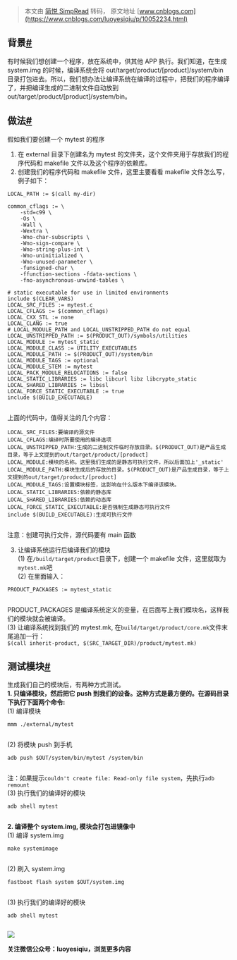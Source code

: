 > 本文由 [简悦 SimpRead](http://ksria.com/simpread/) 转码， 原文地址 [www.cnblogs.com](https://www.cnblogs.com/luoyesiqiu/p/10052234.html)

背景[#](#背景)
----------

有时候我们想创建一个程序，放在系统中，供其他 APP 执行。我们知道，在生成 system.img 的时候，编译系统会将 out/target/product/[product]/system/bin 目录打包进去。所以，我们想办法让编译系统在编译的过程中，把我们的程序编译了，并把编译生成的二进制文件自动放到 out/target/product/[product]/system/bin。

做法[#](#做法)
----------

假如我们要创建一个 mytest 的程序  
1. 在 external 目录下创建名为 mytest 的文件夹，这个文件夹用于存放我们的程序代码和 makefile 文件以及这个程序的依赖库。  
2. 创建我们的程序代码和 makefile 文件，这里主要看看 makefile 文件怎么写，例子如下：

```
LOCAL_PATH := $(call my-dir)

common_cflags := \
    -std=c99 \
    -Os \
    -Wall \
    -Wextra \
    -Wno-char-subscripts \
    -Wno-sign-compare \
    -Wno-string-plus-int \
    -Wno-uninitialized \
    -Wno-unused-parameter \
    -funsigned-char \
    -ffunction-sections -fdata-sections \
    -fno-asynchronous-unwind-tables \

# static executable for use in limited environments
include $(CLEAR_VARS)
LOCAL_SRC_FILES := mytest.c
LOCAL_CFLAGS := $(common_cflags)
LOCAL_CXX_STL := none
LOCAL_CLANG := true
# LOCAL_MODULE_PATH and LOCAL_UNSTRIPPED_PATH do not equal
LOCAL_UNSTRIPPED_PATH := $(PRODUCT_OUT)/symbols/utilities
LOCAL_MODULE := mytest_static
LOCAL_MODULE_CLASS := UTILITY_EXECUTABLES
LOCAL_MODULE_PATH := $(PRODUCT_OUT)/system/bin
LOCAL_MODULE_TAGS := optional
LOCAL_MODULE_STEM := mytest
LOCAL_PACK_MODULE_RELOCATIONS := false
LOCAL_STATIC_LIBRARIES := libc libcurl libz libcrypto_static
LOCAL_SHARED_LIBRARIES := libssl 
LOCAL_FORCE_STATIC_EXECUTABLE := true
include $(BUILD_EXECUTABLE)


```

上面的代码中，值得关注的几个内容：

```
LOCAL_SRC_FILES:要编译的源文件
LOCAL_CFLAGS:编译时所要使用的编译选项
LOCAL_UNSTRIPPED_PATH:生成的二进制文件临时存放目录。$(PRODUCT_OUT)是产品生成目录，等于上文提到的out/target/product/[product]
LOCAL_MODULE:模块的名称。这里我们生成的是静态可执行文件，所以后面加上'_static'
LOCAL_MODULE_PATH:模块生成后的存放的目录。$(PRODUCT_OUT)是产品生成目录，等于上文提到的out/target/product/[product]
LOCAL_MODULE_TAGS:设置模块标签，这影响在什么版本下编译该模块。
LOCAL_STATIC_LIBRARIES:依赖的静态库
LOCAL_SHARED_LIBRARIES:依赖的动态库
LOCAL_FORCE_STATIC_EXECUTABLE:是否强制生成静态可执行文件
include $(BUILD_EXECUTABLE):生成可执行文件


```

注意：创建可执行文件，源代码要有 main 函数

3. 让编译系统运行后编译我们的模块  
(1) 在`/build/target/product`目录下，创建一个 makefile 文件，这里就取为`mytest.mk`吧  
(2) 在里面输入：

```
PRODUCT_PACKAGES := mytest_static


```

PRODUCT_PACKAGES 是编译系统定义的变量，在后面写上我们模块名，这样我们的模块就会被编译。  
(3) 让编译系统找到我们的 mytest.mk, 在`build/target/product/core.mk`文件末尾追加一行：  
`$(call inherit-product, $(SRC_TARGET_DIR)/product/mytest.mk)`

测试模块[#](#测试模块)
--------------

生成我们自己的模块后，有两种方式测试。  
**1. 只编译模块，然后把它 push 到我们的设备。这种方式是最方便的。在源码目录下执行下面两个命令:**  
(1) 编译模块

```
mmm ./external/mytest


```

(2) 将模块 push 到手机

```
adb push $OUT/system/bin/mytest /system/bin


```

注：如果提示`couldn't create file: Read-only file system`，先执行`adb remount`  
(3) 执行我们的编译好的模块

```
adb shell mytest


```

**2. 编译整个 system.img, 模块会打包进镜像中**  
(1) 编译 system.img

```
make systemimage


```

(2) 刷入 system.img

```
fastboot flash system $OUT/system.img


```

(3) 执行我们的编译好的模块

```
adb shell mytest


```

[![](https://images.cnblogs.com/cnblogs_com/luoyesiqiu/1570030/o_200606011422luoyesiqiu_qr.jpg)](//images.cnblogs.com/cnblogs_com/luoyesiqiu/1570030/o_200606011422luoyesiqiu_qr.jpg)

**关注微信公众号：luoyesiqiu，浏览更多内容**